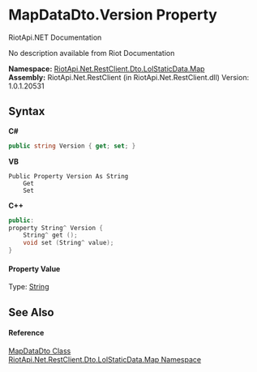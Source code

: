 # MapDataDto.Version Property 
RiotApi.NET Documentation 

No description available from Riot Documentation

**Namespace:**&nbsp;<a href="10e6f358-4ed4-bd59-87fe-45f3750b5a90">RiotApi.Net.RestClient.Dto.LolStaticData.Map</a><br />**Assembly:**&nbsp;RiotApi.Net.RestClient (in RiotApi.Net.RestClient.dll) Version: 1.0.1.20531

## Syntax

**C#**<br />
``` C#
public string Version { get; set; }
```

**VB**<br />
``` VB
Public Property Version As String
	Get
	Set
```

**C++**<br />
``` C++
public:
property String^ Version {
	String^ get ();
	void set (String^ value);
}
```


#### Property Value
Type: <a href="http://msdn2.microsoft.com/en-us/library/s1wwdcbf" target="_blank">String</a>

## See Also


#### Reference
<a href="d91e9246-b9ca-a43e-3a48-c16853616d91">MapDataDto Class</a><br /><a href="10e6f358-4ed4-bd59-87fe-45f3750b5a90">RiotApi.Net.RestClient.Dto.LolStaticData.Map Namespace</a><br />